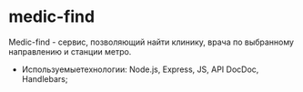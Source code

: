 # medic-find

Medic-find - сервис, позволяющий найти клинику, врача по выбранному направлению и станции метро.

- Используемыетехнологии: Node.js, Express, JS, API DocDoc, Handlebars;
